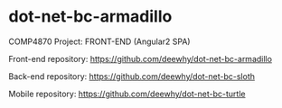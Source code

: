# dot-net-bc-armadillo
COMP4870 Project: FRONT-END (Angular2 SPA)

Front-end repository: https://github.com/deewhy/dot-net-bc-armadillo

Back-end repository: https://github.com/deewhy/dot-net-bc-sloth

Mobile repository: https://github.com/deewhy/dot-net-bc-turtle
